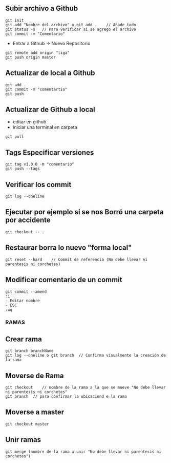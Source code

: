 ## Subir archivo a Github
```
git init
git add "Nombre del archivo" o git add .    // Añade todo
git status -s   // Para verificar si se agrego el archivo
git commit -m "Comentario"
```
- Entrar a Github -> Nuevo Repositorio
```
git remote add origin "liga"
git push origin master
```

## Actualizar de local a Github
```
git add .
git commit -m "comentartio"
git push
```

## Actualizar de Github a local
- editar en github
- iniciar una terminal en carpeta
```
git pull
```

## Tags Especificar versiones
```
git tag v1.0.0 -m "comentario"
git push --tags
```

## Verificar los commit
```
git log --oneline
```

## Ejecutar por ejemplo si se nos Borró una carpeta por accidente
```
git checkout -- .
```

## Restaurar borra lo nuevo "forma local"
```
git reset --hard    // Commit de referencia (No debe llevar ni parentesis ni corchetes)
```

## Modificar comentario de un commit
```
git commit --amend 
:i
- Editar nombre
- ESC
:wq
```

### RAMAS
## Crear rama
```
git branch branchName
git log --oneline o git branch  // Confirma visualmente la creación de la rama
```

## Moverse de Rama
```
git checkout    // nombre de la rama a la que se mueve "No debe llevar ni parentesis ni corchetes"
git branch  // para confirmar la ubicaciond e la rama
```

## Moverse a master
```
git checkout master
```

## Unir ramas
```
git merge (nombre de la rama a unir "No debe llevar ni parentesis ni corchetes")
```